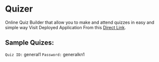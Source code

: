 # Quizer

Online Quiz Builder that allow you to make and attend quizzes in easy and simple way 
Visit Deployed Application From this [Direct Link](https://quizer-jo.web.app/).

## Sample Quizes:
  `Quiz ID:` general1
  `Password:` generalkn1
